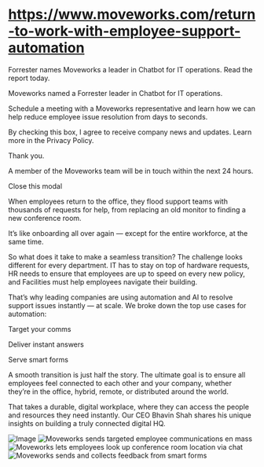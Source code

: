 # https://www.moveworks.com/return-to-work-with-employee-support-automation

Forrester names Moveworks a leader in Chatbot for IT operations. Read the report today.

Moveworks named a Forrester leader in Chatbot for IT operations. 

Schedule a meeting with a Moveworks representative and learn how we can help reduce employee issue resolution from days to seconds.

By checking this box, I agree to receive company news and updates. Learn more in the Privacy Policy.

Thank you.

A member of the Moveworks team will be in touch within the next 24 hours.



  Close this modal
  


When employees return to the office, they flood support teams with thousands of requests for help, from replacing an old monitor to finding a new conference room. 

It’s like onboarding all over again — except for the entire workforce, at the same time.

So what does it take to make a seamless transition? The challenge looks different for every department. IT has to stay on top of hardware requests, HR needs to ensure that employees are up to speed on every new policy, and Facilities must help employees navigate their building.

That’s why leading companies are using automation and AI to resolve support issues instantly — at scale. We broke down the top use cases for automation:

Target your comms 

Deliver instant answers 

Serve smart forms 

A smooth transition is just half the story. The ultimate goal is to ensure all employees feel connected to each other and your company, whether they’re in the office, hybrid, remote, or distributed around the world.

That takes a durable, digital workplace, where they can access the people and resources they need instantly. Our CEO Bhavin Shah shares his unique insights on building a truly connected digital HQ.



![Image](https://www.moveworks.com/hubfs/img/site/qr-demo.png)
![Moveworks sends targeted employee communications en mass](https://www.moveworks.com/hs-fs/hubfs/Moveweb/Device%20Screenshots/PrpChat-Website-expense%20reporting.png?width=50&name=PrpChat-Website-expense%20reporting.png)
![Moveworks lets employees look up conference room location via chat](https://www.moveworks.com/hs-fs/hubfs/Moveweb/Device%20Screenshots/PrpChat-Website-Room_Lookup.png?width=50&name=PrpChat-Website-Room_Lookup.png)
![Moveworks sends and collects feedback from smart forms](https://www.moveworks.com/hs-fs/hubfs/Moveweb/Device%20Screenshots/PrpChat-Website-Certificate%20of%20Vaccination.png?width=50&name=PrpChat-Website-Certificate%20of%20Vaccination.png)

